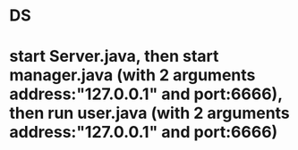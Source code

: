 # DS

# start Server.java, then start manager.java (with 2 arguments address:"127.0.0.1" and port:6666), then run user.java (with 2 arguments     address:"127.0.0.1" and port:6666)

